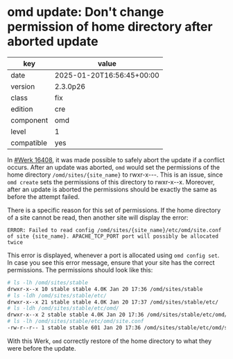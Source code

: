 [//]: # (werk v2)
# omd update: Don't change permission of home directory after aborted update

key        | value
---------- | ---
date       | 2025-01-20T16:56:45+00:00
version    | 2.3.0p26
class      | fix
edition    | cre
component  | omd
level      | 1
compatible | yes

In [#Werk 16408](https://checkmk.com/werk/16408), it was made possible to safely abort the update if a conflict occurs.
After an update was aborted, `omd` would set the permissions of the home directory `/omd/sites/{site_name}` to rwxr-x---.
This is an issue, since `omd create` sets the permissions of this directory to rwxr-x--x.
Moreover, after an update is aborted the permissions should be exactly the same as before the attempt failed.

There is a specific reason for this set of permissions.
If the home directory of a site cannot be read, then another site will display the error:
```
ERROR: Failed to read config /omd/sites/{site_name}/etc/omd/site.conf of site {site_name}. APACHE_TCP_PORT port will possibly be allocated twice
```
This error is displayed, whenever a port is allocated using `omd config set`.
In case you see this error message, ensure that your site has the correct permissions.
The permissions should look like this:
```sh
# ls -lh /omd/sites/stable
drwxr-x--x 10 stable stable 4.0K Jan 20 17:36 /omd/sites/stable
# ls -ldh /omd/sites/stable/etc/
drwxr-x--x 21 stable stable 4.0K Jan 20 17:37 /omd/sites/stable/etc/
# ls -ldh /omd/sites/stable/etc/omd/
drwxr-x--x 2 stable stable 4.0K Jan 20 17:36 /omd/sites/stable/etc/omd/
# ls -lh /omd/sites/stable/etc/omd/site.conf
-rw-r--r-- 1 stable stable 601 Jan 20 17:36 /omd/sites/stable/etc/omd/site.conf
```

With this Werk, `omd` correctly restore of the home directory to what they were before the update.
